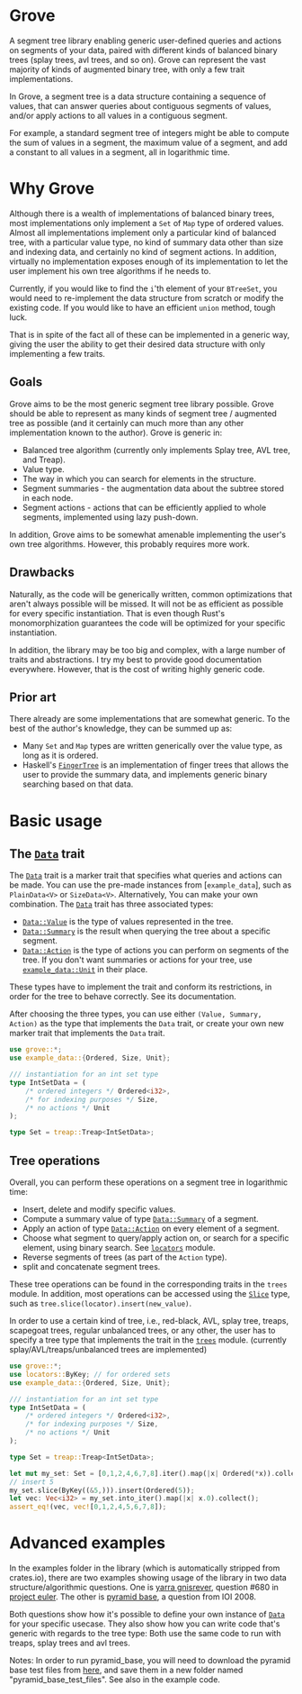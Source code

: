 # Grove
A segment tree library enabling generic user-defined queries and actions on segments of your data,
paired with different kinds of balanced binary trees (splay trees, avl trees, and so on). Grove
can represent the vast majority of kinds of augmented binary tree, with only a few trait implementations.

In Grove, a segment tree is a data structure containing a sequence of values,
that can answer queries about contiguous segments of values,
and/or apply actions to all values in a contiguous segment.

For example, a standard segment tree of integers might be able to compute
the sum of values in a segment, the maximum value of a segment,
and add a constant to all values in a segment, all in logarithmic time.

# Why Grove

Although there is a wealth of implementations of balanced binary trees, most
implementations only implement a `Set` of `Map` type of ordered values. Almost all implementations
implement only a particular kind of balanced tree, with a particular value type, no kind
of summary data other than size and indexing data, and certainly no kind of segment
actions. In addition, virtually no implementation exposes enough of its implementation
to let the user implement his own tree algorithms if he needs to.

Currently, if you would like to find the `i`'th element of your `BTreeSet`, 
you would need to re-implement the data structure from scratch or modify the existing code. If you would like to have an efficient `union` method, tough luck.

That is in spite of the fact all of these can be implemented in a generic way, giving the user the ability to get their desired data structure with only implementing a few traits.

## Goals

Grove aims to be the most generic segment tree library possible. Grove should be able to represent as many kinds of segment tree / augmented tree as possible (and it certainly can much more than any other implementation known to the author). Grove is generic in:
* Balanced tree algorithm (currently only implements Splay tree, AVL tree, and Treap).
* Value type.
* The way in which you can search for elements in the structure.
* Segment summaries - the augmentation data about the subtree stored in each node.
* Segment actions - actions that can be efficiently applied to whole segments, implemented using lazy push-down.

In addition, Grove aims to be somewhat amenable implementing the user's own tree algorithms. However, this probably requires more work.

## Drawbacks
Naturally, as the code will be generically written, common optimizations that aren't always possible will be missed. It will not be as efficient as possible for every specific instantiation. That is even though Rust's monomorphization guarantees the code will be optimized for your specific instantiation.

In addition, the library may be too big and complex, with a large number of traits and abstractions. I try my best to provide good documentation everywhere. However, that is the cost of writing highly generic code.

## Prior art

There already are some implementations that are somewhat generic. To the best of the author's knowledge, they can be summed up as:
* Many `Set` and `Map` types are written generically over the value type, as long as it is ordered.
* Haskell's [`FingerTree`](https://hackage.haskell.org/package/fingertree-0.1.4.2/docs/Data-FingerTree.html) is an implementation of finger trees that allows the user to provide the summary data, and implements generic binary searching based on that data.

# Basic usage

## The [`Data`] trait
The [`Data`] trait is a marker trait that specifies what queries and actions can be made. You can use the pre-made instances from [`example_data`], such as `PlainData<V>` or `SizeData<V>`. Alternatively, You can make your own combination.
The [`Data`] trait has three associated types:
* [`Data::Value`] is the type of values represented in the tree.
* [`Data::Summary`] is the result when querying the tree about a specific segment.
* [`Data::Action`] is the type of actions you can perform on segments of the tree.
If you don't want summaries or actions for your tree, use [`example_data::Unit`] in their place.

These types have to implement the trait and conform its restrictions, in order
for the tree to behave correctly. See its documentation.

After choosing the three types, you can use either `(Value, Summary, Action)` as the type that implements the `Data` trait, or create your own new marker trait that implements the `Data` trait. 

```rust
use grove::*;
use example_data::{Ordered, Size, Unit};

/// instantiation for an int set type
type IntSetData = (
    /* ordered integers */ Ordered<i32>,
    /* for indexing purposes */ Size,
    /* no actions */ Unit
);

type Set = treap::Treap<IntSetData>;
```

## Tree operations
Overall, you can perform these operations on a segment tree in logarithmic time:
* Insert, delete and modify specific values.
* Compute a summary value of type [`Data::Summary`] of a segment.
* Apply an action of type [`Data::Action`] on every element of a segment.
* Choose what segment to query/apply action on, or search for a specific element, using binary search. See [`locators`] module.
* Reverse segments of trees (as part of the `Action` type).
* split and concatenate segment trees.

These tree operations can be found in the corresponding traits in the `trees` module. In addition, most operations can be accessed using the [`Slice`] type, such as `tree.slice(locator).insert(new_value)`.

In order to use a certain kind of tree, i.e., red-black, AVL, splay tree, treaps,
scapegoat trees, regular unbalanced trees, or any other, the user has to specify
a tree type that implements the trait in the [`trees`] module. (currently
splay/AVL/treaps/unbalanced trees are implemented)

```rust
use grove::*;
use locators::ByKey; // for ordered sets
use example_data::{Ordered, Size, Unit};

/// instantiation for an int set type
type IntSetData = (
    /* ordered integers */ Ordered<i32>,
    /* for indexing purposes */ Size,
    /* no actions */ Unit
);

type Set = treap::Treap<IntSetData>;

let mut my_set: Set = [0,1,2,4,6,7,8].iter().map(|x| Ordered(*x)).collect();
// insert 5
my_set.slice(ByKey((&5,))).insert(Ordered(5));
let vec: Vec<i32> = my_set.into_iter().map(|x| x.0).collect();
assert_eq!(vec, vec![0,1,2,4,5,6,7,8]);
```

# Advanced examples

In the examples folder in the library (which is automatically stripped from crates.io), there are two
examples showing usage of the library in two data structure/algorithmic questions. One is [yarra gnisrever], question #680 in [project euler]. The other is [pyramid base], a question from IOI 2008.

Both questions show how it's possible to define your own instance of [`Data`] for your specific usecase.
They also show how you can write code that's generic with regards to the tree type:
Both use the same code to run with treaps, splay trees and avl trees.

Notes: In order to run pyramid_base, you will need to download the pyramid base test files from [here], and save them in a new folder named "pyramid_base_test_files". See also in the example code.

[`Data`]: https://docs.rs/grove/*/grove/data/trait.Data.html
[`Data::Value`]: https://docs.rs/grove/*/grove/data/trait.Data.html#associatedtype.Value
[`Data::Summary`]: https://docs.rs/grove/*/grove/data/trait.Data.html#associatedtype.Summary
[`Data::Action`]: https://docs.rs/grove/*/grove/data/trait.Data.html#associatedtype.Action
[`data`]: https://docs.rs/grove/*/grove/data/index.html

[`trees`]: https://docs.rs/grove/*/grove/trees/index.html
[`example_data::Unit`]: https://docs.rs/grove/*/grove/data/example_data/struct.Unit.html
[`Slice`]: https://docs.rs/grove/*/grove/trees/slice/struct.Slice.html
[`locators`]: https://docs.rs/grove/*/grove/locators/index.html

[yarra gnisrever]: https://projecteuler.net/problem=680
[project euler]: https://projecteuler.net/
[pyramid base]: https://dmoj.ca/problem/ioi08p6
[here]: https://ioinformatics.org/page/ioi-2008/34